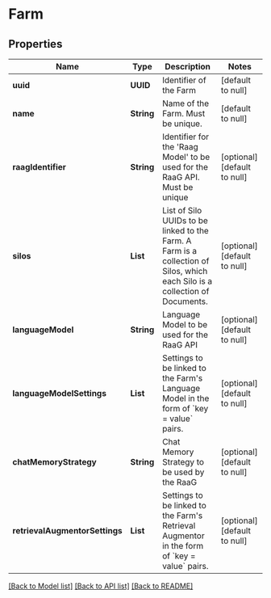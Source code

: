 # Farm
## Properties

| Name | Type | Description | Notes |
|------------ | ------------- | ------------- | -------------|
| **uuid** | **UUID** | Identifier of the Farm | [default to null] |
| **name** | **String** | Name of the Farm. Must be unique. | [default to null] |
| **raagIdentifier** | **String** | Identifier for the &#39;Raag Model&#39; to be used for the RaaG API. Must be unique | [optional] [default to null] |
| **silos** | **List** | List of Silo UUIDs to be linked to the Farm. A Farm is a collection of Silos, which each Silo is a collection of Documents. | [optional] [default to null] |
| **languageModel** | **String** | Language Model to be used for the RaaG API | [optional] [default to null] |
| **languageModelSettings** | **List** | Settings to be linked to the Farm&#39;s Language Model in the form of &#x60;key &#x3D; value&#x60; pairs. | [optional] [default to null] |
| **chatMemoryStrategy** | **String** | Chat Memory Strategy to be used by the RaaG | [optional] [default to null] |
| **retrievalAugmentorSettings** | **List** | Settings to be linked to the Farm&#39;s Retrieval Augmentor in the form of &#x60;key &#x3D; value&#x60; pairs. | [optional] [default to null] |

[[Back to Model list]](../README.md#documentation-for-models) [[Back to API list]](../README.md#documentation-for-api-endpoints) [[Back to README]](../README.md)


